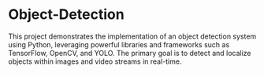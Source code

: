 # Object-Detection

This project demonstrates the implementation of an object detection system using Python, leveraging powerful libraries and frameworks such as TensorFlow, OpenCV, and YOLO. The primary goal is to detect and localize objects within images and video streams in real-time.